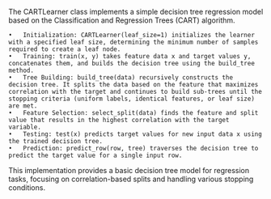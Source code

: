 The CARTLearner class implements a simple decision tree regression model based on the Classification and Regression Trees (CART) algorithm.

	•	Initialization: CARTLearner(leaf_size=1) initializes the learner with a specified leaf size, determining the minimum number of samples required to create a leaf node.
	•	Training: train(x, y) takes feature data x and target values y, concatenates them, and builds the decision tree using the build_tree method.
	•	Tree Building: build_tree(data) recursively constructs the decision tree. It splits the data based on the feature that maximizes correlation with the target and continues to build sub-trees until the stopping criteria (uniform labels, identical features, or leaf size) are met.
	•	Feature Selection: select_split(data) finds the feature and split value that results in the highest correlation with the target variable.
	•	Testing: test(x) predicts target values for new input data x using the trained decision tree.
	•	Prediction: predict_row(row, tree) traverses the decision tree to predict the target value for a single input row.

This implementation provides a basic decision tree model for regression tasks, focusing on correlation-based splits and handling various stopping conditions.
